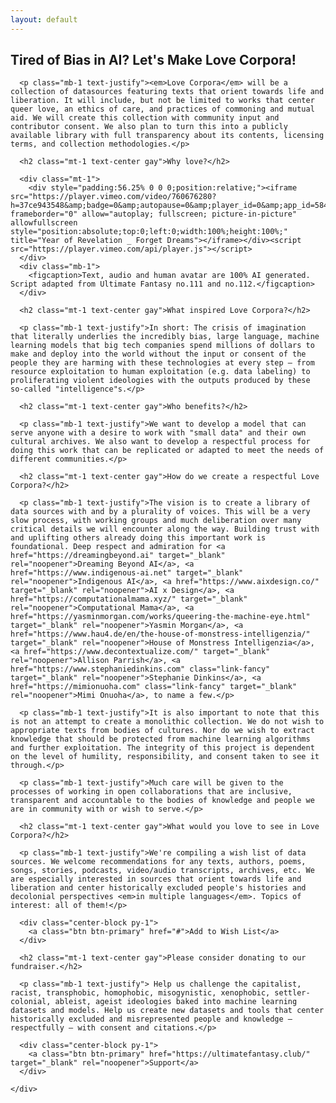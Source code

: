 ```yaml
---
layout: default
---
```


<section class="posts">
  <div class="flex-center">
    <div class="col">
      <h1 class="mb-1 text-center gay">Tired of Bias in AI? Let's Make Love Corpora!</h1>

      <p class="mb-1 text-justify"><em>Love Corpora</em> will be a collection of datasources featuring texts that orient towards life and liberation. It will include, but not be limited to works that center queer love, an ethics of care, and practices of commoning and mutual aid. We will create this collection with community input and contributor consent. We also plan to turn this into a publicly available library with full transparency about its contents, licensing terms, and collection methodologies.</p>

      <h2 class="mt-1 text-center gay">Why love?</h2>

      <div class="mt-1">
        <div style="padding:56.25% 0 0 0;position:relative;"><iframe src="https://player.vimeo.com/video/760676280?h=37ce943548&amp;badge=0&amp;autopause=0&amp;player_id=0&amp;app_id=58479&amp;title=0&amp;byline=0&amp;portrait=0" frameborder="0" allow="autoplay; fullscreen; picture-in-picture" allowfullscreen style="position:absolute;top:0;left:0;width:100%;height:100%;" title="Year of Revelation _ Forget Dreams"></iframe></div><script src="https://player.vimeo.com/api/player.js"></script>
      </div>
      <div class="mb-1">
        <figcaption>Text, audio and human avatar are 100% AI generated. Script adapted from Ultimate Fantasy no.111 and no.112.</figcaption>
      </div>

      <h2 class="mt-1 text-center gay">What inspired Love Corpora?</h2>

      <p class="mb-1 text-justify">In short: The crisis of imagination that literally underlies the incredibly bias, large language, machine learning models that big tech companies spend millions of dollars to make and deploy into the world without the input or consent of the people they are harming with these technologies at every step – from resource exploitation to human exploitation (e.g. data labeling) to proliferating violent ideologies with the outputs produced by these so-called "intelligence"s.</p>

      <h2 class="mt-1 text-center gay">Who benefits?</h2>

      <p class="mb-1 text-justify">We want to develop a model that can serve anyone with a desire to work with "small data" and their own cultural archives. We also want to develop a respectful process for doing this work that can be replicated or adapted to meet the needs of different communities.</p>

      <h2 class="mt-1 text-center gay">How do we create a respectful Love Corpora?</h2>

      <p class="mb-1 text-justify">The vision is to create a library of data sources with and by a plurality of voices. This will be a very slow process, with working groups and much deliberation over many critical details we will encounter along the way. Building trust with and uplifting others already doing this important work is foundational. Deep respect and admiration for <a href="https://dreamingbeyond.ai" target="_blank" rel="noopener">Dreaming Beyond AI</a>, <a href="https://www.indigenous-ai.net" target="_blank" rel="noopener">Indigenous AI</a>, <a href="https://www.aixdesign.co/" target="_blank" rel="noopener">AI x Design</a>, <a href="https://computationalmama.xyz/" target="_blank" rel="noopener">Computational Mama</a>, <a href="https://yasminmorgan.com/works/queering-the-machine-eye.html" target="_blank" rel="noopener">Yasmin Morgan</a>, <a href="https://www.hau4.de/en/the-house-of-monstress-intelligenzia/" target="_blank" rel="noopener">House of Monstress Intelligenzia</a>, <a href="https://www.decontextualize.com/" target="_blank" rel="noopener">Allison Parrish</a>, <a href="https://www.stephaniedinkins.com" class="link-fancy" target="_blank" rel="noopener">Stephanie Dinkins</a>, <a href="https://mimionuoha.com" class="link-fancy" target="_blank" rel="noopener">Mimi Onuoha</a>, to name a few.</p>  

      <p class="mb-1 text-justify">It is also important to note that this is not an attempt to create a monolithic collection. We do not wish to appropriate texts from bodies of cultures. Nor do we wish to extract knowledge that should be protected from machine learning algorithms and further exploitation. The integrity of this project is dependent on the level of humility, responsibility, and consent taken to see it through.</p>

      <p class="mb-1 text-justify">Much care will be given to the processes of working in open collaborations that are inclusive, transparent and accountable to the bodies of knowledge and people we are in community with or wish to serve.</p>

      <h2 class="mt-1 text-center gay">What would you love to see in Love Corpora?</h2>

      <p class="mb-1 text-justify">We're compiling a wish list of data sources. We welcome recommendations for any texts, authors, poems, songs, stories, podcasts, video/audio transcripts, archives, etc. We are especially interested in sources that orient towards life and liberation and center historically excluded people's histories and decolonial perspectives <em>in multiple languages</em>. Topics of interest: all of them!</p>

      <div class="center-block py-1">
        <a class="btn btn-primary" href="#">Add to Wish List</a>
      </div>

      <h2 class="mt-1 text-center gay">Please consider donating to our fundraiser.</h2>

      <p class="mb-1 text-justify"> Help us challenge the capitalist, racist, transphobic, homophobic, misogynistic, xenophobic, settler-colonial, ableist, ageist ideologies baked into machine learning datasets and models. Help us create new datasets and tools that center historically excluded and misrepresented people and knowledge – respectfully – with consent and citations.</p>

      <div class="center-block py-1">
        <a class="btn btn-primary" href="https://ultimatefantasy.club/" target="_blank" rel="noopener">Support</a>
      </div>

    </div>
  </div>

</section>
